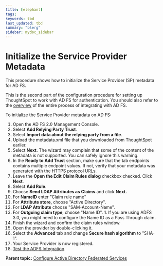 ```yaml
---
title: [elephant]
tags: 
keywords: tbd
last_updated: tbd
summary: "blerg"
sidebar: mydoc_sidebar
---
```

# Initialize the Service Provider Metadata

This procedure shows how to initialize the Service Provider \(SP\) metadata for AD FS.

This is the second part of the configuration procedure for setting up ThoughtSpot to work with AD FS for authentication. You should also refer to the [overview](integrate_ADFS.html#) of the entire process of integrating with AD FS.

To initialize the Service Provider metadata on AD FS:

1.   Open the AD FS 2.0 Management Console. 
2.   Select **Add Relying Party Trust**. 
3.   Select **Import data about the relying party from a file**. 
4.   Upload the metadata.xml file that you downloaded from ThoughtSpot earlier. 
5.   Select **Next.** The wizard may complain that some of the content of the metadata is not supported. You can safely ignore this warning. 
6.   In the **Ready to Add Trust** section, make sure that the tab endpoints contains multiple endpoint values. If not, verify that your metadata was generated with the HTTPS protocol URLs. 
7.   Leave the **Open the Edit Claim Rules dialog** checkbox checked. Click **Next**. 
8.   Select **Add Rule**. 
9.   Choose **Send LDAP Attributes as Claims** and click **Next.** 
10.  For **NameID** enter "Claim rule name" 
11.  For **Attribute store**, choose "Active Directory". 
12.  For **LDAP Attribute** choose "SAM-Account-Name". 
13.  For **Outgoing claim type**, choose "Name ID". 
    1.   If you are using ADFS 3.0, you might need to configure the Name ID as a Pass Through claim. 
14.  Finish the wizard and confirm the claim rules window. 
15.  Open the provider by double-clicking it. 
16.  Select the **Advanced** tab and change **Secure hash algorithm** to "SHA-1". 
17.  Your Service Provider is now registered. 
18.  [Test the ADFS Integration](test_ADFS.html). 

**Parent topic:** [Configure Active Directory Federated Services](../../application_integration/SAML/integrate_ADFS.html)

